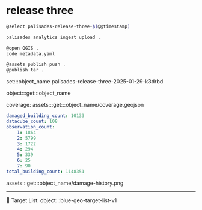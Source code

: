 # release three

```bash
@select palisades-release-three-$(@@timestamp)

palisades analytics ingest upload .

@open QGIS .
code metadata.yaml

@assets publish push .
@publish tar .
```

set:::object_name palisades-release-three-2025-01-29-k3drbd

object:::get:::object_name

coverage: assets:::get:::object_name/coverage.geojson

```yaml
damaged_building_count: 10133
datacube_count: 108
observation_count:
    1: 1864
    2: 5799
    3: 1722
    4: 294
    5: 339
    6: 25
    7: 90
total_building_count: 1148351
```

assets:::get:::object_name/damage-history.png

---

🎯 Target List: object:::blue-geo-target-list-v1
